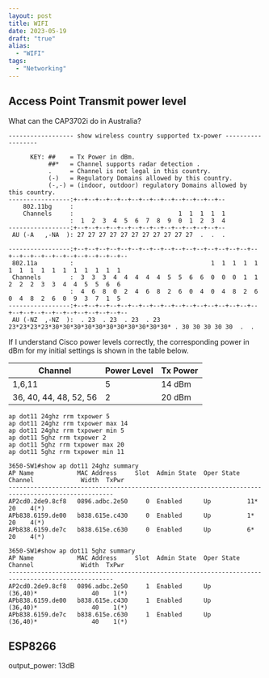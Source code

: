 ```yaml
---
layout: post
title: WIFI
date: 2023-05-19
draft: "true"
alias:
  - "WIFI"
tags:
  - "Networking"
---
```


## Access Point Transmit power level

What can the CAP3702i do in Australia?

```console
------------------ show wireless country supported tx-power ------------------

      KEY: ##    = Tx Power in dBm.
           ##*   = Channel supports radar detection .
           .     = Channel is not legal in this country.
           (-)   = Regulatory Domains allowed by this country.
           (-,-) = (indoor, outdoor) regulatory Domains allowed by this country.
-----------------:+--+--+--+--+--+--+--+--+--+--+--+--+--+--
    802.11bg     :                                          
    Channels     :                             1  1  1  1  1
                 :  1  2  3  4  5  6  7  8  9  0  1  2  3  4
-----------------:+--+--+--+--+--+--+--+--+--+--+--+--+--+--
 AU (-A   ,-NA  ): 27 27 27 27 27 27 27 27 27 27 27  .  .  . 

-----------------:+--+--+--+--+--+--+--+--+--+--+--+--+--+--+--+--+--+--+--+--+--+--+--+--+--+--+--+--
 802.11a         :                                      1  1  1  1  1  1  1  1  1  1  1  1  1  1  1  1
 Channels        :  3  3  3  4  4  4  4  4  5  5  6  6  0  0  0  1  1  2  2  2  3  3  4  4  5  5  6  6
                 :  4  6  8  0  2  4  6  8  2  6  0  4  0  4  8  2  6  0  4  8  2  6  0  9  3  7  1  5
-----------------:+--+--+--+--+--+--+--+--+--+--+--+--+--+--+--+--+--+--+--+--+--+--+--+--+--+--+--+--
 AU (-NZ  ,-NZ  ):  . 23  . 23  . 23  . 23 23*23*23*23*30*30*30*30*30*30*30*30*30*30*30* . 30 30 30 30 30  .  . 
```

If I understand Cisco power levels correctly, the corresponding power in dBm for my initial settings is shown in the table below. 

| Channel                | Power Level | Tx Power |
| ---------------------- | ----------- | -------- |
| 1,6,11                 | 5           | 14 dBm   |
| 36, 40, 44, 48, 52, 56 | 2           | 20 dBm   |

```console
ap dot11 24ghz rrm txpower 5
ap dot11 24ghz rrm txpower max 14
ap dot11 24ghz rrm txpower min 5
ap dot11 5ghz rrm txpower 2
ap dot11 5ghz rrm txpower max 20
ap dot11 5ghz rrm txpower min 11
```

```console
3650-SW1#show ap dot11 24ghz summary 
AP Name            MAC Address     Slot  Admin State  Oper State  Channel             Width  TxPwr   
---------------------------------------------------------------------------------------------------
AP2cd0.2de9.8cf8   0896.adbc.2e50     0  Enabled      Up          11*                    20    4(*)  
APb838.6159.de00   b838.615e.c430     0  Enabled      Up          1*                     20    4(*)  
APb838.6159.de7c   b838.615e.c630     0  Enabled      Up          6*                     20    4(*) 
```

```console
3650-SW1#show ap dot11 5ghz summary
AP Name            MAC Address     Slot  Admin State  Oper State  Channel             Width  TxPwr   
---------------------------------------------------------------------------------------------------
AP2cd0.2de9.8cf8   0896.adbc.2e50     1  Enabled      Up          (36,40)*               40    1(*)  
APb838.6159.de00   b838.615e.c430     1  Enabled      Up          (36,40)*               40    1(*)  
APb838.6159.de7c   b838.615e.c630     1  Enabled      Up          (36,40)*               40    1(*)  
```

## ESP8266

output_power: 13dB

